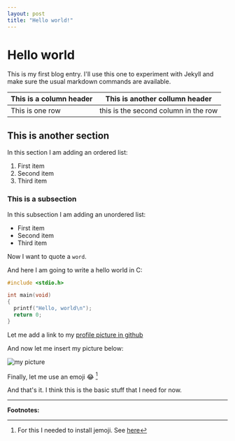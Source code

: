 ```yaml
---
layout: post
title: "Hello world!"
---
```


# Hello world

This is my first blog entry. I'll use this one to experiment with Jekyll and make sure the usual markdown commands are available.

|  This is a column header | This is another collumn header | 
|----|---|
| This is one row | this is the second column in the row |

## This is another section

In this section I am adding an ordered list:

1. First item
2. Second item
3. Third item

### This is a subsection

In this subsection I am adding an unordered list:

- First item
- Second item
- Third item

Now I want to quote a `word`.

And here I am going to write a hello world in C:

```c
#include <stdio.h>

int main(void) 
{
  printf("Hello, world\n");
  return 0;
}

```

Let me add a link to my [profile picture in github](https://github.com/rzavalet.png)

And now let me insert my picture below: 

![my picture](https://github.com/rzavalet.png)

Finally, let me use an emoji :joy: [^1]

And that's it. I think this is the basic stuff that I need for now.

---
**Footnotes:**

[^1]: For this I needed to install jemoji. See [here](https://stackoverflow.com/questions/27418781/emoji-for-jekyll)

